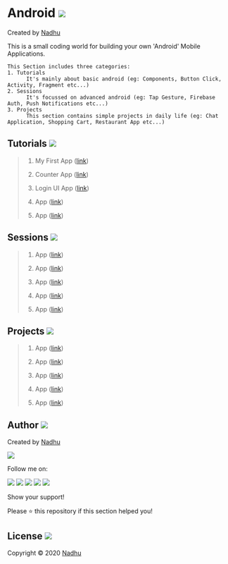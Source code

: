 # Android [<img src="https://github.com/iamnadhu/nadhu014-android/blob/master/screenshots/private/android-icon.png">](https://github.com/iamnadhu/nadhu014-android)
Created by [Nadhu](https://github.com/iamnadhu)

This is a small coding world for building your own 'Android' Mobile Applications.


```
This Section includes three categories:
1. Tutorials
      It's mainly about basic android (eg: Components, Button Click, Activity, Fragment etc...)
2. Sessions
      It's focussed on advanced android (eg: Tap Gesture, Firebase Auth, Push Notifications etc...)
3. Projects
      This section contains simple projects in daily life (eg: Chat Application, Shopping Cart, Restaurant App etc...) 
```


## Tutorials [<img src="https://github.com/iamnadhu/nadhu014-android/blob/master/screenshots/private/tutorials-icon.png">](https://github.com/iamnadhu/nadhu014-android)

> 01. My First App ([link](https://github.com/iamnadhu/nadhu014-android/tree/master/tutorials/My%20First%20App))
>
> 02. Counter App ([link](https://github.com/iamnadhu/nadhu014-android/tree/master/tutorials/My%20First%20App))
>
> 03. Login UI App ([link](https://github.com/iamnadhu/nadhu014-android/tree/master/tutorials/My%20First%20App))
>
> 04. App ([link](https://github.com/iamnadhu/nadhu014-android/tree/master/tutorials/My%20First%20App))
>
> 05. App ([link](https://github.com/iamnadhu/nadhu014-android/tree/master/tutorials/My%20First%20App))


## Sessions [<img src="https://github.com/iamnadhu/nadhu014-android/blob/master/screenshots/private/sessions-icon.png">](https://github.com/iamnadhu/nadhu014-android)

> 01. App ([link](https://github.com/iamnadhu/nadhu014-android/tree/master/tutorials/My%20First%20App))
>
> 02. App ([link](https://github.com/iamnadhu/nadhu014-android/tree/master/tutorials/My%20First%20App))
>
> 03. App ([link](https://github.com/iamnadhu/nadhu014-android/tree/master/tutorials/My%20First%20App))
>
> 04. App ([link](https://github.com/iamnadhu/nadhu014-android/tree/master/tutorials/My%20First%20App))
>
> 05. App ([link](https://github.com/iamnadhu/nadhu014-android/tree/master/tutorials/My%20First%20App))


## Projects [<img src="https://github.com/iamnadhu/nadhu014-android/blob/master/screenshots/private/projects-icon.png">](https://github.com/iamnadhu/nadhu014-android)

> 01. App ([link](https://github.com/iamnadhu/nadhu014-android/tree/master/tutorials/My%20First%20App))
>
> 02. App ([link](https://github.com/iamnadhu/nadhu014-android/tree/master/tutorials/My%20First%20App))
>
> 03. App ([link](https://github.com/iamnadhu/nadhu014-android/tree/master/tutorials/My%20First%20App))
>
> 04. App ([link](https://github.com/iamnadhu/nadhu014-android/tree/master/tutorials/My%20First%20App))
>
> 05. App ([link](https://github.com/iamnadhu/nadhu014-android/tree/master/tutorials/My%20First%20App))


## Author <img src="https://github.com/iamnadhu/nadhu014-android/blob/master/screenshots/private/auther-icon.png">
Created by [Nadhu](https://github.com/iamnadhu)

[<img src="https://github.com/iamnadhu/nadhu014-android/blob/master/screenshots/private/nadhu.jpg">](https://github.com/iamnadhu)

Follow me on: 

[<img src="https://github.com/iamnadhu/nadhu014-android/blob/master/screenshots/private/instagram-icon.png">](https://www.instagram.com/iamnadhu/)
[<img src="https://github.com/iamnadhu/nadhu014-android/blob/master/screenshots/private/whatsapp-icon.png">](https://api.whatsapp.com/send?phone=917293451396&lang=en)
[<img src="https://github.com/iamnadhu/nadhu014-android/blob/master/screenshots/private/facebook-icon.png">](https://www.facebook.com/iamnadhu/)
[<img src="https://github.com/iamnadhu/nadhu014-android/blob/master/screenshots/private/linkedin-icon.png">](https://www.linkedin.com/in/iamnadhu/)
[<img src="https://github.com/iamnadhu/nadhu014-android/blob/master/screenshots/private/telegram-icon.png">](https://t.me/iamnadhu)

Show your support!

Please ⭐️   this repository if this section helped you!


## License <img src="https://github.com/iamnadhu/nadhu014-android/blob/master/screenshots/private/license-icon.png">
Copyright © 2020 [Nadhu](https://github.com/iamnadhu)
